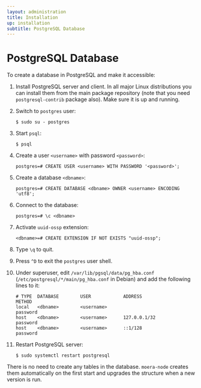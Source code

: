 ```yaml
---
layout: administration
title: Installation
up: installation
subtitle: PostgreSQL Database
---
```


# PostgreSQL Database

To create a database in PostgreSQL and make it accessible:

1. Install PostgreSQL server and client. In all major Linux
   distributions you can install them from the main package repository
   (note that you need `postgresql-contrib` package also). Make sure it
   is up and running.
2. Switch to `postgres` user:

   ```
   $ sudo su - postgres
   ```
3. Start `psql`:

   ```
   $ psql
   ```

4. Create a user `<username>` with password `<password>`:

   ```
   postgres=# CREATE USER <username> WITH PASSWORD '<password>';
   ```

5. Create a database `<dbname>`:

   ```
   postgres=# CREATE DATABASE <dbname> OWNER <username> ENCODING 'utf8';
   ```

6. Connect to the database:

   ```
   postgres=# \c <dbname>
   ```

7. Activate `uuid-ossp` extension:

   ```
   <dbname>=# CREATE EXTENSION IF NOT EXISTS "uuid-ossp";
   ```

8. Type `\q` to quit.
9. Press `^D` to exit the `postgres` user shell.
10. Under superuser, edit `/var/lib/pgsql/data/pg_hba.conf`
    (`/etc/postgresql/*/main/pg_hba.conf` in Debian) and add the
    following lines to it:

    ```
    # TYPE  DATABASE        USER            ADDRESS                 METHOD
    local   <dbname>        <username>                              password
    host    <dbname>        <username>      127.0.0.1/32            password
    host    <dbname>        <username>      ::1/128                 password
    ```

11. Restart PostgreSQL server:
    ```
    $ sudo systemctl restart postgresql
    ```

There is no need to create any tables in the database. `moera-node` creates them
automatically on the first start and upgrades the structure when a new version is
run.
